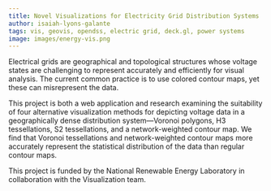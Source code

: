 ```yaml
---
title: Novel Visualizations for Electricity Grid Distribution Systems 
author: isaiah-lyons-galante
tags: vis, geovis, opendss, electric grid, deck.gl, power systems
image: images/energy-vis.png
---
```

Electrical grids are geographical and topological structures whose voltage states are challenging to represent accurately
and efficiently for visual analysis. The current common practice is to use colored contour maps, yet these can misrepresent the data.


This project is both a web application and research examining the suitability of four alternative visualization methods for depicting voltage data in a geographically dense distribution system—Voronoi polygons, H3 tessellations, S2 tessellations, and a network-weighted contour map. We find that Voronoi tessellations and network-weighted contour maps more accurately represent the statistical distribution of the data than regular contour maps.

This project is funded by the National Renewable Energy Laboratory in collaboration with the Visualization team.
